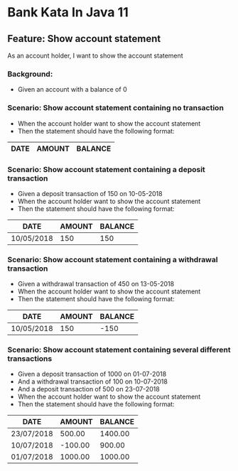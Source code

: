 # Bank Kata In Java 11

## Feature: Show account statement
    
As an account holder, I want to show the account statement

### Background: 

* Given an account with a balance of 0
      
### Scenario: Show account statement containing no transaction
        
* When the account holder want to show the account statement
* Then the statement should have the following format:

| DATE | AMOUNT | BALANCE |
| ---- | ------ | ------- |

### Scenario: Show account statement containing a deposit transaction
        
* Given a deposit transaction of 150 on 10-05-2018
* When the account holder want to show the account statement
* Then the statement should have the following format:
            
| DATE       | AMOUNT | BALANCE |
| ---------- | ------ | ------- | 
| 10/05/2018 | 150    | 150     |


### Scenario: Show account statement containing a withdrawal transaction

* Given a withdrawal transaction of 450 on 13-05-2018
* When the account holder want to show the account statement
* Then the statement should have the following format:
  
| DATE       | AMOUNT | BALANCE |
| ---------- | ------ | ------- |
| 10/05/2018 | 150    | -150    |

### Scenario: Show account statement containing several different transactions
        
* Given a deposit transaction of 1000 on 01-07-2018
* And a withdrawal transaction of 100 on 10-07-2018
* And a deposit transaction of 500 on 23-07-2018
* When the account holder want to show the account statement
* Then the statement should have the following format:

| DATE       | AMOUNT  | BALANCE |
| ---------- | ------- | ------- |
| 23/07/2018 | 500.00  | 1400.00 |
| 10/07/2018 | -100.00 | 900.00  |
| 01/07/2018 | 1000.00 | 1000.00 |
